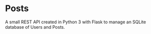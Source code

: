 # Posts

A small REST API created in Python 3 with Flask to manage an SQLite database of Users and Posts.
